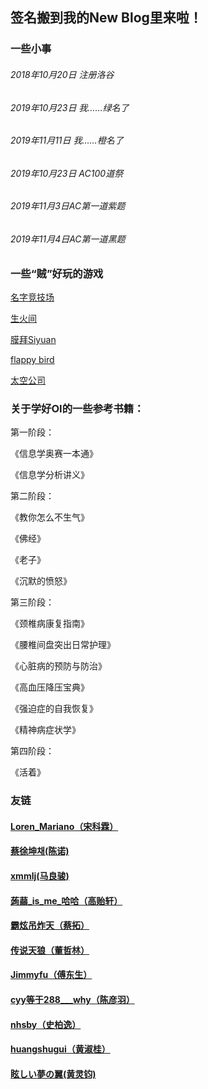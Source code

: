 ## 签名搬到我的New Blog里来啦！

### 一些小事

###### 2018年10月20日 注册洛谷

###### 2019年10月23日 我……绿名了

###### 2019年11月11日 我……橙名了

###### 2019年10月23日 AC100道祭

###### 2019年11月3日AC第一道紫题

###### 2019年11月4日AC第一道黑题

### 一些“贼”好玩的游戏

[名字竞技场](http://namerena.github.io/)

[生火间](https://www.xd0.com/admin/index.html?lang=cn)

[膜拜Siyuan](https://lmoliver.github.io/mosiyuan/)

[flappy bird](http://flappybird.io/)

[太空公司](https://likexia.gitee.io/spacecompany1/)



### 关于学好OI的一些参考书籍：
第一阶段：

《信息学奥赛一本通》

《信息学分析讲义》

第二阶段：

《教你怎么不生气》

《佛经》

《老子》

《沉默的愤怒》

第三阶段：

《颈椎病康复指南》

《腰椎间盘突出日常护理》

《心脏病的预防与防治》

《高血压降压宝典》

《强迫症的自我恢复》

《精神病症状学》

第四阶段：

《活着》

### 友链

#### [Loren_Mariano（宋科霖）](https://www.luogu.org/space/show?uid=150919)

#### [蔡徐坤채(陈诺)](https://www.luogu.org/space/show?uid=140564)

#### [xmmlj(马良骏)](https://www.luogu.org/space/show?uid=140397)

#### [蒟蒻_is_me_哈哈（高贻轩）](https://www.luogu.org/space/show?uid=209011)

#### [霸炫吊炸天（蔡拓）](https://www.luogu.org/space/show?uid=168247)

#### [传说天狼（董哲林）](https://www.luogu.org/space/show?uid=140164)

#### [Jimmyfu（傅东生）](https://www.luogu.org/space/show?uid=110745)

#### [cyy等于288___why（陈彦羽）](https://www.luogu.org/space/show?uid=142326)

#### [nhsby（史柏逸）](https://www.luogu.org/space/show?uid=140357)

#### [huangshugui（黄淑桂）](https://www.luogu.org/space/show?uid=196481)

#### [眩しい夢の翼(黄灵钧)](https://www.luogu.org/user/168969)